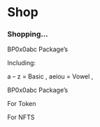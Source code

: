 # Shop

### Shopping…

BP0x0abc Package’s

Including:

a – z = Basic , aeiou = Vowel ,

BP0x0abc Package’s

For Token

For NFTS
